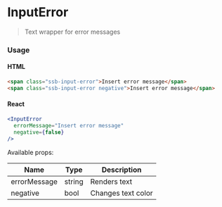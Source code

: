InputError
========

> Text wrapper for error messages

### Usage

#### HTML

```html
<span class="ssb-input-error">Insert error message</span>
<span class="ssb-input-error negative">Insert error message</span>
```

#### React

```jsx harmony
<InputError
  errorMessage="Insert error message"
  negative={false}
/>
```

Available props:

| Name       | Type           | Description  |
| ---------- | ------------- | ----- |
| errorMessage | string | Renders text |
| negative | bool | Changes text color |
